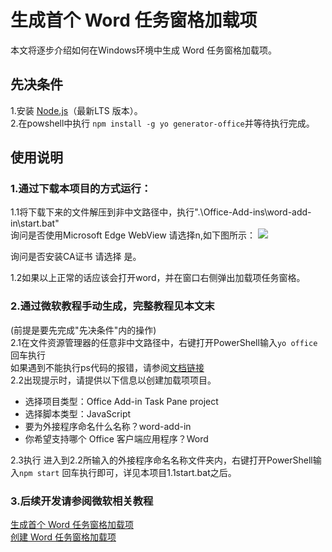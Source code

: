 # 生成首个 Word 任务窗格加载项  
本文将逐步介绍如何在Windows环境中生成 Word 任务窗格加载项。  
## 先决条件  
1.安装 [Node.js](https://nodejs.org/)（最新LTS 版本）。  
2.在powshell中执行 `npm install -g yo generator-office`并等待执行完成。


## 使用说明
### 1.通过下载本项目的方式运行：
1.1将下载下来的文件解压到非中文路径中，执行".\Office-Add-ins\word-add-in\start.bat"  
询问是否使用Microsoft Edge WebView 请选择n,如下图所示：
![](https://img.picgo.net/2024/05/02/-2024-05-02-1827257becff5b50c679eb.png)

询问是否安装CA证书 请选择 是。

1.2如果以上正常的话应该会打开word，并在窗口右侧弹出加载项任务窗格。 


### 2.通过微软教程手动生成，完整教程见本文末
(前提是要先完成"先决条件"内的操作)  
2.1在文件资源管理器的任意非中文路径中，右键打开PowerShell输入`yo office` 回车执行  
  如果遇到不能执行ps代码的报错，请参阅[文档链接](https://learn.microsoft.com/zh-cn/powershell/module/microsoft.powershell.core/about/about_execution_policies?view=powershell-7.4)  
2.2出现提示时，请提供以下信息以创建加载项项目。

-  选择项目类型：Office Add-in Task Pane project
-  选择脚本类型：JavaScript
-  要为外接程序命名什么名称？word-add-in  
-  你希望支持哪个 Office 客户端应用程序？Word   

2.3执行
进入到2.2所输入的外接程序命名名称文件夹内，右键打开PowerShell输入`npm start` 回车执行即可，详见本项目1.1start.bat之后。

### 3.后续开发请参阅微软相关教程
[生成首个 Word 任务窗格加载项](https://learn.microsoft.com/zh-cn/office/dev/add-ins/quickstarts/word-quickstart?tabs=yeomangenerator)   
[创建 Word 任务窗格加载项](https://learn.microsoft.com/zh-cn/office/dev/add-ins/tutorials/word-tutorial)
